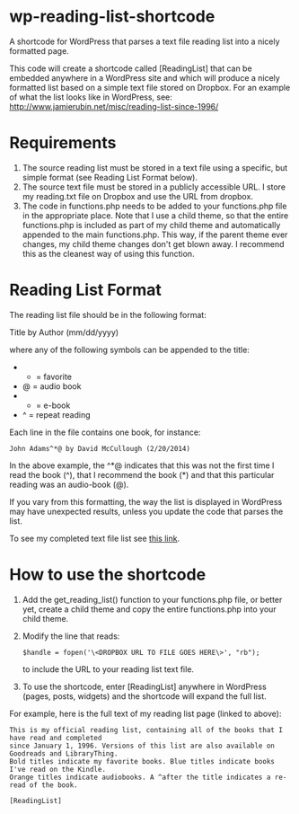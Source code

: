 wp-reading-list-shortcode
=========================

A shortcode for WordPress that parses a text file reading list into a nicely formatted page.

This code will create a shortcode called [ReadingList] that can be embedded anywhere in a WordPress site and which will produce a nicely formatted list based on a simple text file stored on Dropbox. For an example of what the list looks like in WordPress, see: http://www.jamierubin.net/misc/reading-list-since-1996/

# Requirements

1. The source reading list must be stored in a text file using a specific, but simple format (see Reading List Format below).
2. The source text file must be stored in a publicly accessible URL. I store my reading.txt file on Dropbox and use the URL from dropbox.
3. The code in functions.php needs to be added to your functions.php file in the appropriate place. Note that I use a child theme, so that the entire functions.php is included as part of my child theme and automatically appended to the main functions.php. This way, if the parent theme ever changes, my child theme changes don't get blown away. I recommend this as the cleanest way of using this function.

# Reading List Format

The reading list file should be in the following format:

Title by Author (mm/dd/yyyy)

where any of the following symbols can be appended to the title:

* * = favorite
* @ = audio book
* + = e-book
* ^ = repeat reading

Each line in the file contains one book, for instance:

    John Adams^*@ by David McCullough (2/20/2014)

In the above example, the ^\*@ indicates that this was not the first time I read the book (^), that I recommend the book (*) and that this particular reading was an audio-book (@).

If you vary from this formatting, the way the list is displayed in WordPress may have unexpected results, unless you update the code that parses the list.

To see my completed text file list see [this link](https://dl.dropboxusercontent.com/u/1426302/reading.txt).

# How to use the shortcode

1. Add the get\_reading\_list() function to your functions.php file, or better yet, create a child theme and copy the entire functions.php into your child theme.
2. Modify the line that reads:

    ```$handle = fopen('\<DROPBOX URL TO FILE GOES HERE\>', "rb");```
	
   to include the URL to your reading list text file.
3. To use the shortcode, enter [ReadingList] anywhere in WordPress (pages, posts, widgets) and the shortcode will expand the full list.

For example, here is the full text of my reading list page (linked to above):

    This is my official reading list, containing all of the books that I have read and completed
    since January 1, 1996. Versions of this list are also available on Goodreads and LibraryThing.
    Bold titles indicate my favorite books. Blue titles indicate books I've read on the Kindle.
    Orange titles indicate audiobooks. A ^after the title indicates a re-read of the book.
    
    [ReadingList]

